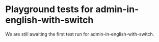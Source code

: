 # Playground tests for admin-in-english-with-switch
We are still awaiting the first test run for admin-in-english-with-switch.
